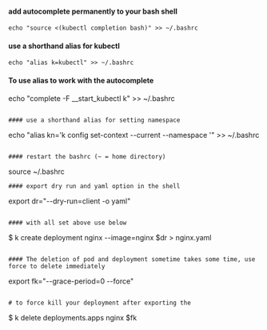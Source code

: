 
#### add autocomplete permanently to your bash shell
```
echo "source <(kubectl completion bash)" >> ~/.bashrc
```

#### use a shorthand alias for kubectl 
```
echo "alias k=kubectl" >> ~/.bashrc
````

#### To use alias to work with the autocomplete
echo "complete -F __start_kubectl k" >> ~/.bashrc
```

#### use a shorthand alias for setting namespace
```
echo "alias kn='k config set-context --current --namespace '" >> ~/.bashrc
```

#### restart the bashrc (~ = home directory)
```
source ~/.bashrc
```
#### export dry run and yaml option in the shell
```
export dr="--dry-run=client -o yaml"
```

#### with all set above use below 
```
$ k create deployment nginx --image=nginx $dr > nginx.yaml
```

#### The deletion of pod and deployment sometime takes some time, use force to delete immediately
```
export fk="--grace-period=0 --force"
```

# to force kill your deployment after exporting the 
```
$ k delete deployments.apps nginx $fk
```
